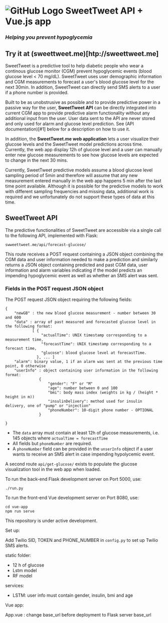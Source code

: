 # ![GitHub Logo](frontend/sweettweet/public/favicon.ico) SweetTweet API + Vue.js app
### *Helping you prevent hypoglycemia*

## Try it at (sweettweet.me)[htp://sweettweet.me]

SweetTweet is a predictive tool to help diabetic people who wear a continous glucose monitor (CGM) prevent hypoglycemic events (blood glucose level < 70 mg/dL). SweetTweet uses user demographic information and CGM measurements to forecast a user's blood glucose level for the next 30min. In addition, SweetTweet can directly send SMS alerts to a user if a phone number is provided.

Built to be as unobstrusive as possible and to provide predictive power in a passive way for the user, __SweetTweet API__ can be directly integrated into current CGM app to provide predictive alarm functionality without any additional input from the user. User data sent to the API are never stored and only used for alarm and glucose level prediction. See (API documentation)[#1] below for a description on how to use it.

In addition, the __SweetTweet.me web application__ lets a user visualize their glucose levels and the SweetTweet model predictions across time. Currently, the web app display 12h of glucose level and a user can manually enter new glucose measurements to see how glucose levels are expected to change in the next 30 mins.

Currently, SweetTweet predictive models assume a blood glucose level sampling period of 5min and therefore will assume that any new measurement entered manually in the web app happens 5 min after the last time point available. Although it is possible for the predictive models to work with different sampling frequencies and missing data, additional work is required and we unfortunately do not support these types of data at this time.


## SweetTweet API

The predictive functionalities of SweetTweet are accessible via a single call to the following API, implemented with Flask:

```
swweettweet.me/api/forecast-glucose/
```

This route receives a POST request containing a JSON object combining the CGM data and user information needed to make a prediction and similarly returns a JSON object containing predicted and past CGM data, user information and alarm variables indicating if the model predicts an impending hypoglycemic event as well as whether an SMS alert was sent.

### Fields in the POST request JSON object
The POST request JSON object requiring the following fields:

```
{
    "newGB" : the new blood glucose measurement - number between 30 and 600
    "data" : array of past measured and forecasted glucose level in the following format:
            [ { 
                "actualTime": UNIX timestamp corresponding to a measurement time,
                "forecastTime": UNIX timestamp corresponding to a forecast time,
                "glucose": blood glucose level at forecastTime.
              }, ... ]
    "alarm": binary value, 1 if an alarm was sent at the previous time point, 0 otherwise
    "userInfo" : object containing user information in the following format:
               { 
                   "gender": "F" or "M"
                   "age": number between 0 and 100
                   "bmi": body mass index (weights in kg / (height * height in m))
                   "insulinDelivery": method used for insulin delivery, one of "pump" or "injection"
                   "phoneNumber": 10-digit phone number - OPTIONAL
               }

}
```

* The `data` array must contain at least 12h of glucose measurements, i.e. 145 objects where `actualTime = forecastTime`
* All fields but `phoneNumber` are required.
* A `phoneNumber` field can be provided in the `unserInfo` object if a user wants to receive an SMS alert in case impending hypolycemic event.










A second route `api/get-glucose/` exists to populate the glucose visualization tool in the web app when loaded.




To run the back-end Flask development server on Port 5000, use:
```
./run.py
````

To run the front-end Vue development server on Port 8080, use:
```
cd vue-app
npm run serve
```

This repository is under active development.


Set up:
 
Add Twilio SID, TOKEN and PHONE_NUMBER in `config.py` to set up Twilio SMS alerts.


static folder:
- 12 h of glucose
- Lstm model
- RF model


services:
- LSTM: user info must contain gender, insulin, bmi and age


Vue app:

App.vue : change base_url before deployment to Flask server base_url
